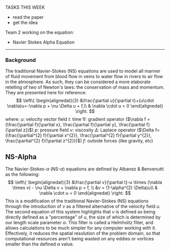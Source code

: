 TASKS THIS WEEK
- read the paper
- get the idea

Team 2 working on the equation:
- Navier Stokes Alpha Equation

---
### Background
The traditional Navier-Stokes (NS) equations are used to model all manner of fluid movement from blood flow in veins to water flow in rivers to air flow in the atmosphere. As such, they can be considered a more elaborate retelling of two of Newton's laws: the conservation of mass and momentum. They are presented here for reference:
$$
    \left\{
    \begin{alignedat}{3} 
        &\frac{\partial u}{\partial t}+(u\cdot \nabla)u=-\nabla p + \nu \Delta u + f,\\
        & \nabla \cdot u = 0
    \end{alignedat}
    \right.
$$
where:
$u$: velocity vector field
$t$: time
$\nabla$: gradient operator ($\nabla f = (\frac{\partial f}{\partial x}, \frac{\partial f}{\partial y}, \frac{\partial f}{\partial z})$)
$p$: pressure field
$\nu$: viscosity
$\Delta$: Laplace operator ($\Delta f= (\frac{\partial^{2} f}{\partial x^{2}}, \frac{\partial^{2} f}{\partial y^{2}}, \frac{\partial^{2} f}{\partial z^{2}})$)
$f$: outside forces (like gravity, etc)


## NS-Alpha
The Navier-Stokes-$\alpha$ (NS-$\alpha$) equations are defined by Albanez & Benvenutti as the following:
$$
    \left\{
    \begin{alignedat}{3} 
        &\frac{\partial v}{\partial t}-u \times (\nabla \times v) - \nu \Delta v + \nabla p = f, \\
        &v = (1-\alpha^{2} \Delta)u\\
        & \nabla \cdot u = 0
    \end{alignedat}
    \right.
$$
This is a modification of the traditional Navier-Stokes (NS) equations through the introduction of $v$ as a filtered alternative of the velocity field $u$. The second equation of this system highlights that $v$ is defined as being directly defined as a "percentage" of $u$, the size of which is determined by our length scale parameter $\alpha$. This filter is called a Helmholtz filter, and allows calculations to be much simpler for any computer working with it. Effectively, it reduces the spatial resolution of the problem domain, so that computational resources aren't being wasted on any  eddies or vortices smaller than the defined $\alpha$ value.